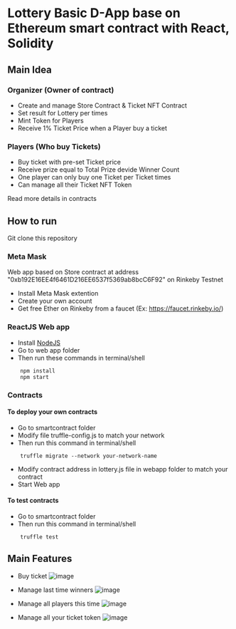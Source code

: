 # Lottery Basic D-App base on Ethereum smart contract with React, Solidity 

## Main Idea

### Organizer (Owner of contract)
- Create and manage Store Contract & Ticket NFT Contract
- Set result for Lottery per times
- Mint Token for Players
- Receive 1% Ticket Price when a Player buy a ticket
### Players (Who buy Tickets)
- Buy ticket with pre-set Ticket price
- Receive prize equal to Total Prize devide Winner Count
- One player can only buy one Ticket per Ticket times
- Can manage all their Ticket NFT Token

Read more details in contracts

## How to run
Git clone this repository

### Meta Mask
Web app based on Store contract at address "0xb192E16EE4f6461D216EE6537f5369ab8bcC6F92" on Rinkeby Testnet
- Install Meta Mask extention
- Create your own account
- Get free Ether on Rinkeby from a faucet (Ex: https://faucet.rinkeby.io/)

### ReactJS Web app

- Install [NodeJS](https://nodejs.org/en/download/)
- Go to web app folder
- Then run these commands in terminal/shell
```npm
    npm install
    npm start
```

### Contracts
#### To deploy your own contracts

- Go to smartcontract folder
- Modify file truffle-config.js to match your network
- Then run this command in terminal/shell
```
    truffle migrate --network your-network-name
```
- Modify contract address in lottery.js file in webapp folder to match your contract
- Start Web app

#### To test contracts
- Go to smartcontract folder
- Then run this command in terminal/shell
```
    truffle test
```
## Main Features

- Buy ticket
![image](https://user-images.githubusercontent.com/53716352/143091208-d1e420b7-a7a1-495a-8874-69b2c2fd6f0f.png)

- Manage last time winners
![image](https://user-images.githubusercontent.com/53716352/143091564-9f543ecd-60be-446e-956d-5d179f7e9e0c.png)

- Manage all players this time
![image](https://user-images.githubusercontent.com/53716352/143091873-544c3ef6-20e4-446d-91b6-f6df1ff73631.png)

- Manage all your ticket token
![image](https://user-images.githubusercontent.com/53716352/143092037-3dcd3e86-9164-4e21-bae5-002832a59ffb.png)

